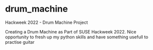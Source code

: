 # drum_machine
Hackweek 2022 - Drum Machine Project

Creating a Drum Machine as Part of SUSE Hackweek 2022. Nice opportunity to fresh up my python skills and have something usefull to practise guitar
